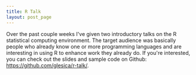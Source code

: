 ```yaml
---
title: R Talk
layout: post_page
---
```


Over the past couple weeks I've given two introductory talks on the R
statistical computing environment. The target audience was basically people who
already know one or more programming languages and are interesting in using R to
enhance work they already do. If you're interested, you can check out the slides
and sample code on Github: <https://github.com/glesica/r-talk/>.
